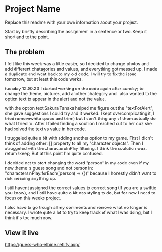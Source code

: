 # Project Name

Replace this readme with your own information about your project.

Start by briefly describing the assignment in a sentence or two. Keep it short and to the point.

## The problem

I felt like this week was a little easier, so I decided to change photos and add different chatagories and values, and everything got messed up. I made a duplicate and went back to my old code. I will try to fix the issue tomorrow, but at least this code works. 

tuesday 12.09.23
I started working on the code again after sunday; to change the theme, pictures, add another chategory and I also wanted to the option text to appear in the alert and not the value. 

with the option text Sakura Tanaka helped me figure out the "textForAlert", she gave suggestions I could try and it worked. I kept overcomplicating it, I tried removewhite space and trim() but I don't thing any of them actually do what I tried to. After I failed finding a soultion I reached out to her cuz she had solved the text vs value in her code. 

I truggeled quite a bit with adding another option to my game. First I didn't think of adding other: [] property to all my "character objects". Then I struggeled with the charactersInPlay filtering. I think the soulution was: return !keep; But at this point I'm quite confused. 

I decided not to start changing the word "person" in my code even if my new theme is guess song and not person in: "charactersInPlay.forEach((person) => {})" because I honestly didn't want to risk messing anything up.

I still havent assigned the correct values to correct song (If you are a swiftie you know), and I still have quite a bit css styling to do, but for now I need to focus on this weeks project. 

I also have to go trough all my comments and remove what no longer is necessary. I wrote qute a lot to try to keep track of what I was doing, but I think it's too much now. 

## View it live

https://guess-who-elbine.netlify.app/ 
